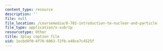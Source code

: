 ```yaml
---
content_type: resource
description: ''
file: null
file_location: /coursemedia/8-701-introduction-to-nuclear-and-particle-physics-fall-2020/1ecbd4f04f76606372fbe48ce7c4525f_lF-LM9CdiVk.srt
file_type: application/x-subrip
resourcetype: Other
title: 3play caption file
uid: 1ecbd4f0-4f76-6063-72fb-e48ce7c4525f
---
```


